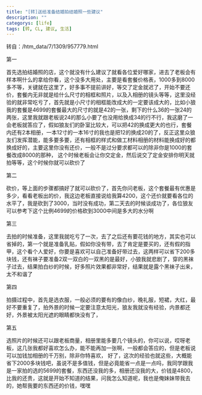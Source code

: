 ```yaml
---
title: "[转]送给准备结婚拍结婚照一些建议"
description: ""
categorys: [life]
tags: [转, CL, 建议, 生活]
---
```



转自：/htm_data/7/1309/957779.html

第一

首先选拍结婚照的店，这个就没有什么建议了就看各位爱好哪家，进去了老板会有样本啊什么的拿给你看，这个没多大用处，主要是看套餐价格表，1000多到8000多不等，关键就在这里了，好多事不提前讲好，等交了定金就迟了，开始不要还价，套餐内无非就是给什么尺寸的相框和照片，以及入相册的镜头等等，这里没经验的就非常吃亏了，首先就是小尺寸的相框能改成大的一定要该成大的，比如小狼我的套餐是4699的套餐最大的尺寸的就是42的一张，剩下的什么36的一张24的两张，这里我就跟老板说24的那么小要了也没用给换成34的行不行，我这磨了一会老板就答应了，假如狼友们的卧室比较大，可以把42的换成更大的也行，套餐内还有2本相册，一本12寸的一本16寸的我也是把12的换成20的了，反正这里众狼友们发挥潜能，能多要多要，还有相框的样式和做工材料相册的材料能换成好的都换成好的，主要这里你没有还价，一般不是过分要求都可以的除非你是1000的套餐改成8000的那种，
这个时候老板会让你交定金，然后说交了定金安排你明天就拍等等，这个时候你就可以砍价了

第二

砍价，等上面的步骤都搞好了就可以砍价了，首先你问老板，这个套餐最有优惠是多少，看看老板出的价，我这边老板直接说给我算4200，这个还价就要看各位的水平了，我是砍到了3000，当时没有成功，第二天去的时候谈成功了，各位狼友可以参考下这个比例4699的价格砍到3000中间是多大的水分啊

第三

去拍的时候准备，这里我就吃亏了一次，去了之后还有要花钱的地方，其实也可以省掉的，第一个就是准备乳贴，假如你没有带，去了肯定是要买的，还有假的指甲，这个看个人爱好，你要是喜欢可以自己准备好带过去，这两样可以省下200多块钱，还有袜子要准备2双一双白的一双黑的是最好，小狼我就悲剧了，穿的黑袜子过去，结果拍白纱的时候，好多照片效果都非常好，结果就是露个黑袜子出来，太不和谐了

第四

拍摄过程中，首先是选衣服，一般必须的要有的像白纱，晚礼服，短裙，大红，最好不要重复了，拍外景的时候一定要注意太阳光，狼友我就没有经验，内景都还好，外景被太阳光遮的眼睛都快没有了，

第五

选照片的时候还可以跟老板商量，相册里能多要几个镜头的，你可以说，哎呀老板，这几张我都好喜欢怎么办，能不能再加一张啊，一般都会答应的，但是老板说可以加钱加相册的千万别，除非你特喜欢，
好了，这次的经验也就这些，大概能省下2000多块钱吧，虽说不是多值钱，但是必竟能省一点是一点吗，我同学跟我是一家拍的选的5699的套餐，东西还没我的多，相册还没我的大，价钱是4800，比我的还贵，这就是开始不知道的结果，问我怎么知道呢，我也是俺妹妹带我去的，她帮我要的东西还的价钱，嘿嘿

